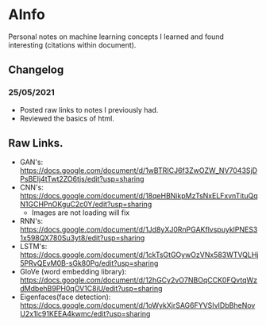 # AInfo
Personal notes on machine learning concepts I learned and found interesting (citations within document).

## Changelog
### 25/05/2021
* Posted raw links to notes I previously had.
* Reviewed the basics of html.


## Raw Links. 

* GAN's: https://docs.google.com/document/d/1wBTRICJ6f3ZwOZW_NV7043SjDPsBEIj4tTwt2ZO6tjs/edit?usp=sharing 
* CNN's: https://docs.google.com/document/d/18qeHBNikpMzTsNxELFxvnTituQqN1GCHPnOKguC2c0Y/edit?usp=sharing
  * Images are not loading will fix
* RNN's: https://docs.google.com/document/d/1Jd8yXJ0RnPGAKflvspuyklPNES31x598QX780Su3yt8/edit?usp=sharing
* LSTM's: https://docs.google.com/document/d/1ckTsGtGOywOzVNx583WTVQLHj5PRvQEvM0B-sGk80Pg/edit?usp=sharing
* GloVe (word embedding library): https://docs.google.com/document/d/12hGCy2vO7NBOqCCK0FQvtqWzdMdbehB9PH0qOV1C8iU/edit?usp=sharing 
* Eigenfaces(face detection): https://docs.google.com/document/d/1oWykXjrSAG6FYVSIvIDbBheNovU2x1Ic91KEEA4kwmc/edit?usp=sharing 
